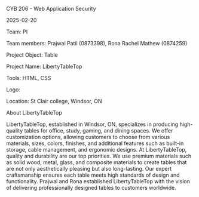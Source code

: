 CYB 206 - Web Application Security

2025-02-20

Team: PI

Team members: Prajwal Patil (0873398),
              Rona Rachel Mathew (0874259)

Project Object: Table

Project Name: LibertyTableTop

Tools: HTML, CSS

Logo:

Location: St Clair college, Windsor, ON

About LibertyTableTop

LibertyTableTop, established in Windsor, ON, specializes in producing high-quality tables for office, study, gaming, and dining spaces. We offer customization options, allowing customers to choose from various materials, sizes, colors, finishes, and additional features such as built-in storage, cable management, and ergonomic designs. 
At LibertyTableTop, quality and durability are our top priorities. We use premium materials such as solid wood, metal, glass, and composite materials to create tables that are not only aesthetically pleasing but also long-lasting. Our expert craftsmanship ensures each table meets high standards of design and functionality.
Prajwal and Rona established LibertyTableTop with the vision of delivering professionally designed tables to customers worldwide.
